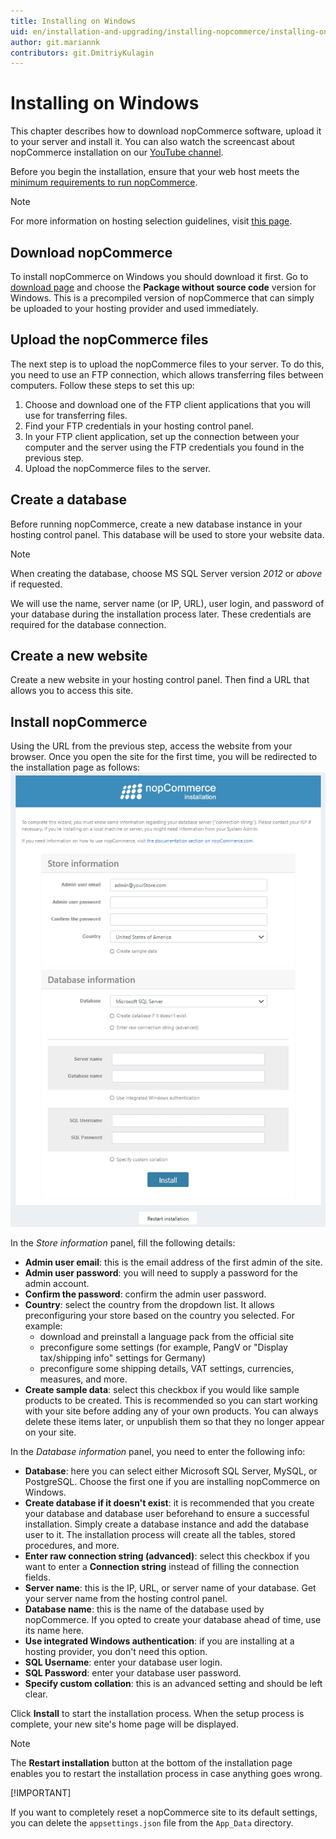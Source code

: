 ```yaml
---
title: Installing on Windows
uid: en/installation-and-upgrading/installing-nopcommerce/installing-on-windows
author: git.mariannk
contributors: git.DmitriyKulagin
---
```


# Installing on Windows

This chapter describes how to download nopCommerce software, upload it to your server and install it. You can also watch the screencast about nopCommerce installation on our [YouTube channel](https://www.youtube.com/watch?v=L7NGodeB9sQ).

Before you begin the installation, ensure that your web host meets the [minimum requirements to run nopCommerce](xref:en/installation-and-upgrading/technology-and-system-requirements).

> [!NOTE]
> For more information on hosting selection guidelines, visit [this page](xref:en/installation-and-upgrading/installing-nopcommerce/choose-a-hosting-company).

## Download nopCommerce

To install nopCommerce on Windows you should download it first. Go to [download page](https://www.nopcommerce.com/download-nopcommerce) and choose the **Package without source code** version for Windows. This is a precompiled version of nopCommerce that can simply be uploaded to your hosting provider and used immediately.

## Upload the nopCommerce files

The next step is to upload the nopCommerce files to your server. To do this, you need to use an FTP connection, which allows transferring files between computers. Follow these steps to set this up:

1. Choose and download one of the FTP client applications that you will use for transferring files.
1. Find your FTP credentials in your hosting control panel.
1. In your FTP client application, set up the connection between your computer and the server using the FTP credentials you found in the previous step.
1. Upload the nopCommerce files to the server.

## Create a database

Before running nopCommerce, create a new database instance in your hosting control panel. This database will be used to store your website data.

> [!NOTE]
>
> When creating the database, choose MS SQL Server version *2012* or *above* if requested.

We will use the name, server name (or IP, URL), user login, and password of your database during the installation process later. These credentials are required for the database connection.

## Create a new website

Create a new website in your hosting control panel. Then find a URL that allows you to access this site.

## Install nopCommerce

Using the URL from the previous step, access the website from your browser.
Once you open the site for the first time, you will be redirected to the installation page as follows:
![nopCommerce installation](_static/installing-local/installation.jpg)

In the *Store information* panel, fill the following details:

- **Admin user email**: this is the email address of the first admin of the site.
- **Admin user password**: you will need to supply a password for the admin account.
- **Confirm the password**: confirm the admin user password.
- **Country**: select the country from the dropdown list. It allows preconfiguring your store based on the country you selected. For example:
  - download and preinstall a language pack from the official site
  - preconfigure some settings (for example, PangV or "Display tax/shipping info" settings for Germany)
  - preconfigure some shipping details, VAT settings, currencies, measures, and more.
- **Create sample data**: select this checkbox if you would like sample products to be created. This is recommended so you can start working with your site before adding any of your own products. You can always delete these items later, or unpublish them so that they no longer appear on your site.

In the *Database information* panel, you need to enter the following info:

- **Database**: here you can select either Microsoft SQL Server, MySQL, or PostgreSQL. Choose the first one if you are installing nopCommerce on Windows.
- **Create database if it doesn't exist**: it is recommended that you create your database and database user beforehand to ensure a successful installation. Simply create a database instance and add the database user to it. The installation process will create all the tables, stored procedures, and more.
- **Enter raw connection string (advanced)**: select this checkbox if you want to enter a **Connection string** instead of filling the connection fields.
- **Server name**: this is the IP, URL, or server name of your database. Get your server name from the hosting control panel.
- **Database name**: this is the name of the database used by nopCommerce. If you opted to create your database ahead of time, use its name here.
- **Use integrated Windows authentication**: if you are installing at a hosting provider, you don't need this option.
- **SQL Username**: enter your database user login.
- **SQL Password**: enter your database user password.
- **Specify custom collation**: this is an advanced setting and should be left clear.

Click **Install** to start the installation process. When the setup process is complete, your new site's home page will be displayed.

> [!NOTE]
>
> The **Restart installation** button at the bottom of the installation page enables you to restart the installation process in case anything goes wrong.
>
> [!IMPORTANT]
>
> If you want to completely reset a nopCommerce site to its default settings, you can delete the `appsettings.json` file from the `App_Data` directory.
